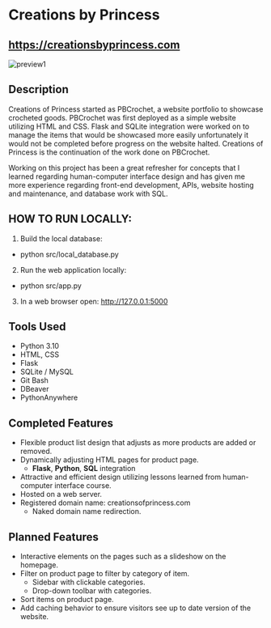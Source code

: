 # Creations by Princess

## https://creationsbyprincess.com

![preview1](https://github.com/user-attachments/assets/4c870391-4070-45b8-8b5d-451ea88464f2)

## Description
Creations of Princess started as PBCrochet, a website portfolio to showcase crocheted goods.  PBCrochet was first deployed as a simple website utilizing HTML and CSS.  Flask and SQLite integration were worked on to manage the items that would be showcased more easily unfortunately it would not be completed before progress on the website halted.  Creations of Princess is the continuation of the work done on PBCrochet.

Working on this project has been a great refresher for concepts that I learned regarding human-computer interface design and has given me more experience regarding front-end development, APIs, website hosting and maintenance, and database work with SQL.

## HOW TO RUN LOCALLY:
1. Build the local database:
  - python src/local_database.py
2. Run the web application locally:
  - python src/app.py
3. In a web browser open: http://127.0.0.1:5000

## Tools Used
* Python 3.10
* HTML, CSS
* Flask
* SQLite / MySQL
* Git Bash
* DBeaver
* PythonAnywhere

## Completed Features
* Flexible product list design that adjusts as more products are added or removed.
* Dynamically adjusting HTML pages for product page.
  * **Flask**, **Python**, **SQL** integration
* Attractive and efficient design utilizing lessons learned from human-computer interface course.
* Hosted on a web server.
* Registered domain name: creationsofprincess.com
  * Naked domain name redirection.

## Planned Features
* Interactive elements on the pages such as a slideshow on the homepage.
* Filter on product page to filter by category of item.
  * Sidebar with clickable categories.
  * Drop-down toolbar with categories.
* Sort items on product page.
* Add caching behavior to ensure visitors see up to date version of the website.
